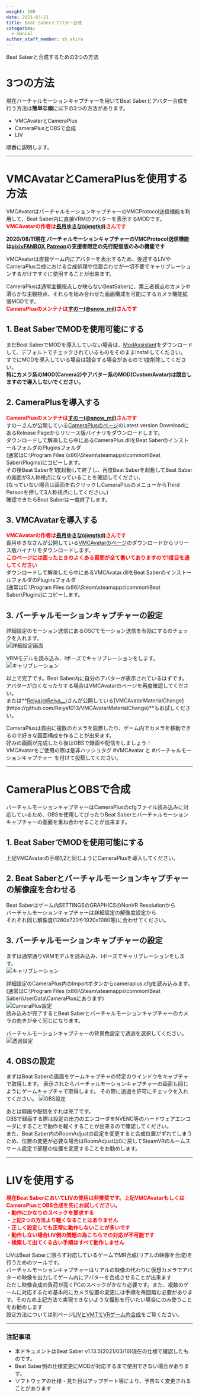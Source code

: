 ```yaml
---
weight: 100
date: 2021-03-21
title: Beat Saberとアバター合成
categories:
  - manual
author_staff_member: sh_akira
---
```


Beat Saberと合成するための3つの方法  

# 3つの方法

現在バーチャルモーションキャプチャーを用いてBeat Saberとアバター合成を行う方法は**簡単な順**に以下の3つの方法があります。

- VMCAvatarとCameraPlus
- CameraPlusとOBSで合成
- LIV

順番に説明します。

***

# VMCAvatarとCameraPlusを使用する方法

VMCAvatarはバーチャルモーションキャプチャーのVMCProtocol送信機能を利用して、Beat Saber内に直接VRMのアバターを表示するMODです。  
<span style="color: red;">**VMCAvatarの作者は[長月ゆきな(@ngtkd)](https://twitter.com/ngtkd)さんです** </span>   

  
**2020/08/11現在 バーチャルモーションキャプチャーのVMCProtocol送信機能は[pixivFANBOX](https://akira.fanbox.cc/),[Patreon](https://www.patreon.com/sh_akira)の支援者限定の先行配信版のみの機能です**  
  
VMCAvatarは直接ゲーム内にアバターを表示するため、後述するLIVやCameraPlus合成における合成処理や位置合わせが一切不要でキャリブレーションするだけですぐに使用することが出来ます。  
  
  
CameraPlusは通常主観視点しか映らないBeatSaberに、第三者視点のカメラや滑らかな主観視点、それらを組み合わせた画面構成を可能にするカメラ機能拡張MODです。  
<span style="color: red;">**CameraPlusのメンテナは[すのー(@snow_mil)](https://twitter.com/snow_mil)さんです** </span>   

## 1. Beat SaberでMODを使用可能にする
まだBeat SaberでMODを導入していない場合は、[ModAssistant](https://github.com/Assistant/ModAssistant/releases)をダウンロードして、デフォルトでチェックされているものをそのままInstallしてください。  
すでにMODを導入している場合は競合する場合があるので1度削除してください。  
**特にカメラ系のMOD(Camera2)やアバター系のMOD(CustomAvatar)は競合しますので導入しないでください。**  

## 2. CameraPlusを導入する
<span style="color: red;">**CameraPlusのメンテナは[すのー(@snow_mil)](https://twitter.com/snow_mil)さんです** </span>   
すのーさんが公開している[CameraPlusのページ](https://github.com/Snow1226/CameraPlus)のLatest version DownloadにあるRelease Pageからリリース版バイナリをダウンロードします。  
ダウンロードして解凍したら中にあるCameraPlus.dllをBeat SaberのインストールフォルダのPluginsフォルダ  
(通常はC:\Program Files (x86)\Steam\steamapps\common\Beat Saber\Plugins)にコピーします。  
その後Beat Saberを1度起動して終了し、再度Beat Saberを起動してBeat Saberの画面が3人称視点になっていることを確認してください。  
(なっていない場合は画面を右クリックしCameraPlusのメニューからThird Personを押して3人称視点にしてください。)  
確認できたらBeat Saberは一度終了します。

## 3. VMCAvatarを導入する
<span style="color: red;">**VMCAvatarの作者は[長月ゆきな(@ngtkd)](https://twitter.com/ngtkd)さんです** </span>   
長月ゆきなさんが公開している[VMCAvatarのページ](https://github.com/nagatsuki/VMCAvatar-BS)のダウンロードからリリース版バイナリをダウンロードします。  
<span style="color: red;">**このページには困ったときのよくある質問が全て書いてありますので1度目を通してください**</span>  
ダウンロードして解凍したら中にあるVMCAvatar.dllをBeat SaberのインストールフォルダのPluginsフォルダ  
(通常はC:\Program Files (x86)\Steam\steamapps\common\Beat Saber\Plugins)にコピーします。  

## 3. バーチャルモーションキャプチャーの設定
詳細設定のモーション送信にあるOSCでモーション送信を有効にするのチェックを入れます。  
![詳細設定画面](https://rawcdn.githack.com/sh-akira/VirtualMotionCapture/9f3205d0b5c69ad9e18044fbeca54b9535f45566/docs/images/manual/BeatSaber/01_vmcsetting.png)  
  
VRMモデルを読み込み、Iポーズでキャリブレーションをします。
![キャリブレーション](https://rawcdn.githack.com/sh-akira/VirtualMotionCapture/0876542d5c87dcee4223f9d67e5aab016b3ee5db/docs/images/manual/BeatSaber/02_vmccalibration.png)  
  
以上で完了です。Beat Saber内に自分のアバターが表示されているはずです。  
アバターが白くなったりする場合はVMCAvatarのページを再度確認してください。  
または**[Reiya(@Reiya__)](https://twitter.com/Reiya__)さんが公開している[VMCAvatarMaterialChange](https://github.com/Reiya1013/VMCAvatarMaterialChange)**もお試しください。  
  
CameraPlusは自由に複数のカメラを設置したり、ゲーム内でカメラを移動できるので好きな画面構成を作ることが出来ます。  
好みの画面が完成したら後はOBSで録画や配信をしましょう！  
VMCAvatarをご使用の際は是非ハッシュタグ #VMCAvatar と #バーチャルモーションキャプチャー を付けて投稿してください。

***

# CameraPlusとOBSで合成

バーチャルモーションキャプチャーはCameraPlusのcfgファイル読み込みに対応しているため、OBSを使用してぴったりBeat Saberとバーチャルモーションキャプチャーの画面を重ね合わせることが出来ます。  

## 1. Beat SaberでMODを使用可能にする
上記VMCAvatarの手順1,2と同じようにCameraPlusを導入してください。

## 2. Beat Saberとバーチャルモーションキャプチャーの解像度を合わせる
Beat Saberはゲーム内SETTINGSのGRAPHICSのNonVR Resolutionから  
バーチャルモーションキャプチャーは詳細設定の解像度設定から  
それぞれ同じ解像度(1280x720や1920x1080等)に合わせてください。

## 3. バーチャルモーションキャプチャーの設定
まずは通常通りVRMモデルを読み込み、Iポーズでキャリブレーションをします。  
![キャリブレーション](https://rawcdn.githack.com/sh-akira/VirtualMotionCapture/0876542d5c87dcee4223f9d67e5aab016b3ee5db/docs/images/manual/BeatSaber/02_vmccalibration.png)  
  
詳細設定のCameraPlus内のImportボタンからcameraplus.cfgを読み込みます。  
(通常はC:\Program Files (x86)\Steam\steamapps\common\Beat Saber\UserData\CameraPlusにあります)  
![CameraPlus設定](https://rawcdn.githack.com/sh-akira/VirtualMotionCapture/9f3205d0b5c69ad9e18044fbeca54b9535f45566/docs/images/manual/BeatSaber/03_vmccameraplus.png)  
読み込みが完了するとBeat Saberとバーチャルモーションキャプチャーのカメラの向きが全く同じになります。  
  
バーチャルモーションキャプチャーの背景色設定で透過を選択してください。  
![透過設定](https://rawcdn.githack.com/sh-akira/VirtualMotionCapture/9f3205d0b5c69ad9e18044fbeca54b9535f45566/docs/images/manual/BeatSaber/04_vmctransparent.png)  

## 4. OBSの設定
まずはBeat Saberの画面をゲームキャプチャの特定のウインドウをキャプチャで取得します。
表示されたらバーチャルモーションキャプチャーの画面も同じようにゲームキャプチャで取得します。
その際に透過を許可にチェックを入れてください。
![OBS設定](https://rawcdn.githack.com/sh-akira/VirtualMotionCapture/9f3205d0b5c69ad9e18044fbeca54b9535f45566/docs/images/manual/BeatSaber/05_obsgamecapture.png)  
  
あとは録画や配信をすれば完了です。  
OBSで録画する際は設定の出力のエンコーダをNVENC等のハードウェアエンコーダにすることで動作を軽くすることが出来るので確認してください。  
また、Beat Saber内のRoomAdjustの設定を変更すると合成位置がずれてしまうため、位置の変更が必要な場合はRoomAdjustは0に戻してSteamVRのルームスケール設定で部屋の位置を変更することをお勧めします。

***

# LIVを使用する
<span style="color: red;">**現在Beat SaberにおいてLIVの使用は非推奨です。上記VMCAvatarもしくはCameraPlusとOBS合成を先にお試しください。** </span>   
<span style="color: red;">**・動作にかなりのスペックを要求する** </span>  
<span style="color: red;">**・上記2つの方法より軽くなることはありません** </span>  
<span style="color: red;">**・正しく設定しても正常に動作しないことが多いです** </span>  
<span style="color: red;">**・動作しない場合LIV側の問題の為こちらでの対応が不可能です** </span>  
<span style="color: red;">**・検索して出てくる古い手順はすべて動作しません** </span>  
  
LIVはBeat Saberに限らず対応しているゲームでMR合成(リアルの映像を合成)を行うためのツールです。  
バーチャルモーションキャプチャーはリアルの映像の代わりに仮想カメラでアバターの映像を出力してゲーム内にアバターを合成させることが出来ます  
ただし映像合成の負荷が高くPCのスペックがかなり必要です。また、複数のゲームに対応するため基本的にカメラ位置の変更には手順を毎回踏む必要があります。そのため上記方法で実現できないような撮影を行いたい場合にのみ使うことをお勧めします  
設定方法については別ページ[LIVとVMTでVRゲーム内合成](https://vmc.info/manual/LIV%E3%81%A8VMT%E3%81%A7VR%E3%82%B2%E3%83%BC%E3%83%A0%E5%86%85%E5%90%88%E6%88%90.html)をご覧ください。

***

### 注記事項

* 本ドキュメントはBeat Saber v1.13.5(2021/03/16)現在の仕様で確認したものです。
* Beat Saber側の仕様変更にMODが対応するまで使用できない場合があります。
* ソフトウェアの仕様・見た目はアップデート等により、予告なく変更されることがあります
